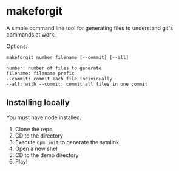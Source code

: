 # makeforgit

A simple command line tool for generating files to understand git's commands at work.

Options:

	makeforgit number filename [--commit] [--all]

	number: number of files to generate
	filename: filename prefix
	--commit: commit each file individually
	--all: with --commit: commit all files in one commit


## Installing locally

You must have node installed.

1. Clone the repo
2. CD to the directory
3. Execute `npm init` to generate the symlink
4. Open a new shell
5. CD to the demo directory
6. Play!


